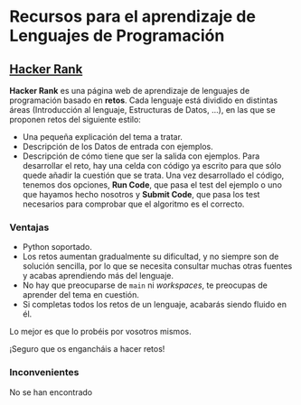 # Recursos para el aprendizaje de Lenguajes de Programación

## [Hacker Rank](https://www.hackerrank.com/dashboard)
**Hacker Rank** es una página web de aprendizaje de lenguajes de programación basado en **retos**.
Cada lenguaje está dividido en distintas áreas (Introducción al lenguaje, Estructuras de Datos, ...),
en las que se proponen retos del siguiente estilo:    
*   Una pequeña explicación del tema a tratar.
*   Descripción de los Datos de entrada con ejemplos.
*   Descripción de cómo tiene que ser la salida con ejemplos.
Para desarrollar el reto, hay una celda con código ya escrito para que sólo quede añadir la cuestión que se trata.
Una vez desarrollado el código, tenemos dos opciones, **Run Code**, que pasa el test del ejemplo o uno que hayamos hecho nosotros
y **Submit Code**, que pasa los test necesarios para comprobar que el algoritmo es el correcto.

### Ventajas
*   Python soportado.
*   Los retos aumentan gradualmente su dificultad, y no siempre son de solución sencilla, por lo que se necesita consultar muchas otras
fuentes y acabas aprendiendo más del lenguaje.
*   No hay que preocuparse de `main` ni *workspaces*, te preocupas de aprender del tema en cuestión.
*   Si completas todos los retos de un lenguaje, acabarás siendo fluido en él.

Lo mejor es que lo probéis por vosotros mismos.

¡Seguro que os engancháis a hacer retos!

### Inconvenientes

No se han encontrado
